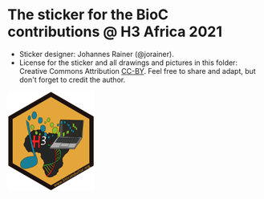 # The sticker for the BioC contributions @ H3 Africa 2021

* Sticker designer: Johannes Rainer (@jorainer).
* License for the sticker and all drawings and pictures in this folder: Creative
  Commons Attribution
  [CC-BY](https://creativecommons.org/licenses/by/2.0/). Feel free to share and
  adapt, but don't forget to credit the author.

<img src="./BiocH3Africa2021.png" height="200">


